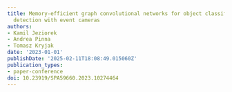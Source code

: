 ```yaml
---
title: Memory-efficient graph convolutional networks for object classification and
  detection with event cameras
authors:
- Kamil Jeziorek
- Andrea Pinna
- Tomasz Kryjak
date: '2023-01-01'
publishDate: '2025-02-11T18:08:49.015060Z'
publication_types:
- paper-conference
doi: 10.23919/SPA59660.2023.10274464
---
```

